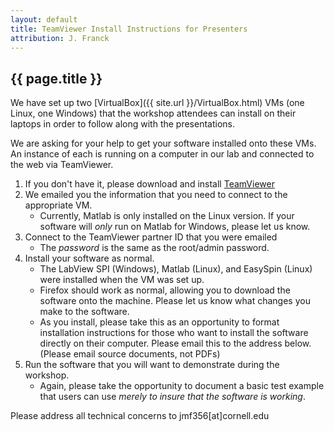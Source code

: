 ```yaml
---
layout: default
title: TeamViewer Install Instructions for Presenters
attribution: J. Franck
---
```

## {{ page.title }}

We have set up two [VirtualBox]({{ site.url }}/VirtualBox.html) VMs (one Linux, one Windows) that the workshop attendees can install on their laptops in order to follow along with the presentations.

We are asking for your help to get your software installed onto these VMs.  An instance of each is running on a computer in our lab and connected to the web via TeamViewer.

1. If you don't have it, please download and install [TeamViewer](https://www.teamviewer.com/)
1. We emailed you the information that you need to connect to the appropriate VM.
    * Currently, Matlab is only installed on the Linux version.  If your software will *only* run on Matlab for Windows, please let us know.
1. Connect to the TeamViewer partner ID that you were emailed
    * The *password* is the same as the root/admin password.
1. Install your software as normal.
    * The LabView SPI (Windows), Matlab (Linux), and EasySpin (Linux) were installed when the VM was set up.
    * Firefox should work as normal, allowing you to download the software onto the machine.  Please let us know what changes you make to the software.
    * As you install, please take this as an opportunity to format installation instructions for those who want to install the software directly on their computer.  Please email this to the address below. (Please email source documents, not PDFs)
1. Run the software that you will want to demonstrate during the workshop.
    * Again, please take the opportunity to document a basic test example that users can use *merely to insure that the software is working*.

Please address all technical concerns to jmf356[at]cornell.edu
